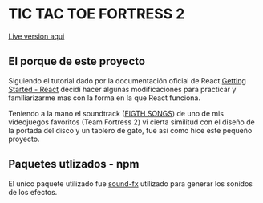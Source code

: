 # TIC TAC TOE FORTRESS 2

[Live version aqui](https://haydebarbosa.tk/tic-tac-toe/)

## El porque de este proyecto
Siguiendo el tutorial dado por la documentación oficial de React [Getting Started - React](https://reactjs.org/docs/getting-started.html) decidí hacer algunas modificaciones para practicar y familiarizarme mas con la forma en la que React funciona.

Teniendo a la mano el soundtrack ([FIGTH SONGS](https://valvestudioorchestra.bandcamp.com/album/fight-songs-the-music-of-team-fortress-2)) de uno de mis videojuegos favoritos (Team Fortress 2) vi cierta similitud con el diseño de la portada del disco y un tablero de gato, fue así como hice este pequeño proyecto.


## Paquetes utlizados - npm
El unico paquete utilizado fue [sound-fx](https://www.npmjs.com/package/sound-fx) utilizado para generar los sonidos de los efectos.
